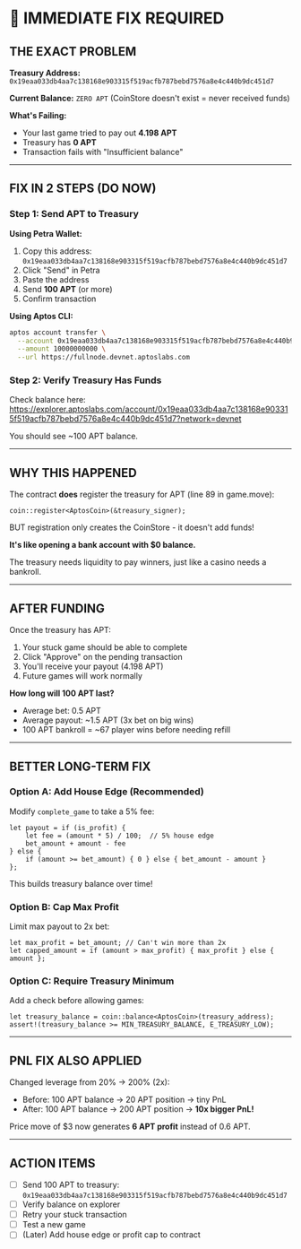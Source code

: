 # 🚨 IMMEDIATE FIX REQUIRED

## THE EXACT PROBLEM

**Treasury Address:** `0x19eaa033db4aa7c138168e903315f519acfb787bebd7576a8e4c440b9dc451d7`

**Current Balance:** `ZERO APT` (CoinStore doesn't exist = never received funds)

**What's Failing:**
- Your last game tried to pay out **4.198 APT**
- Treasury has **0 APT**
- Transaction fails with "Insufficient balance"

---

## FIX IN 2 STEPS (DO NOW)

### Step 1: Send APT to Treasury

**Using Petra Wallet:**
1. Copy this address: `0x19eaa033db4aa7c138168e903315f519acfb787bebd7576a8e4c440b9dc451d7`
2. Click "Send" in Petra
3. Paste the address
4. Send **100 APT** (or more)
5. Confirm transaction

**Using Aptos CLI:**
```bash
aptos account transfer \
  --account 0x19eaa033db4aa7c138168e903315f519acfb787bebd7576a8e4c440b9dc451d7 \
  --amount 10000000000 \
  --url https://fullnode.devnet.aptoslabs.com
```

### Step 2: Verify Treasury Has Funds

Check balance here:
https://explorer.aptoslabs.com/account/0x19eaa033db4aa7c138168e903315f519acfb787bebd7576a8e4c440b9dc451d7?network=devnet

You should see ~100 APT balance.

---

## WHY THIS HAPPENED

The contract **does** register the treasury for APT (line 89 in game.move):
```move
coin::register<AptosCoin>(&treasury_signer);
```

BUT registration only creates the CoinStore - it doesn't add funds!

**It's like opening a bank account with $0 balance.**

The treasury needs liquidity to pay winners, just like a casino needs a bankroll.

---

## AFTER FUNDING

Once the treasury has APT:
1. Your stuck game should be able to complete
2. Click "Approve" on the pending transaction
3. You'll receive your payout (4.198 APT)
4. Future games will work normally

**How long will 100 APT last?**
- Average bet: 0.5 APT
- Average payout: ~1.5 APT (3x bet on big wins)
- 100 APT bankroll = ~67 player wins before needing refill

---

## BETTER LONG-TERM FIX

### Option A: Add House Edge (Recommended)

Modify `complete_game` to take a 5% fee:
```move
let payout = if (is_profit) {
    let fee = (amount * 5) / 100;  // 5% house edge
    bet_amount + amount - fee
} else {
    if (amount >= bet_amount) { 0 } else { bet_amount - amount }
};
```

This builds treasury balance over time!

### Option B: Cap Max Profit

Limit max payout to 2x bet:
```move
let max_profit = bet_amount; // Can't win more than 2x
let capped_amount = if (amount > max_profit) { max_profit } else { amount };
```

### Option C: Require Treasury Minimum

Add a check before allowing games:
```move
let treasury_balance = coin::balance<AptosCoin>(treasury_address);
assert!(treasury_balance >= MIN_TREASURY_BALANCE, E_TREASURY_LOW);
```

---

## PNL FIX ALSO APPLIED

Changed leverage from 20% → 200% (2x):
- Before: 100 APT balance → 20 APT position → tiny PnL
- After: 100 APT balance → 200 APT position → **10x bigger PnL!**

Price move of $3 now generates **6 APT profit** instead of 0.6 APT.

---

## ACTION ITEMS

- [ ] Send 100 APT to treasury: `0x19eaa033db4aa7c138168e903315f519acfb787bebd7576a8e4c440b9dc451d7`
- [ ] Verify balance on explorer
- [ ] Retry your stuck transaction
- [ ] Test a new game
- [ ] (Later) Add house edge or profit cap to contract
